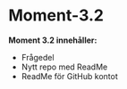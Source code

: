# Moment-3.2

**Moment 3.2 innehåller:**
- Frågedel
- Nytt repo med ReadMe
- ReadMe för GitHub kontot

